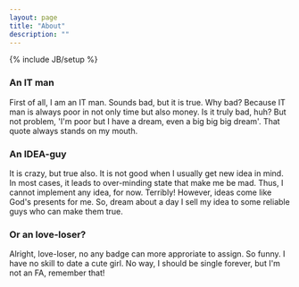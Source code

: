 ```yaml
---
layout: page
title: "About"
description: ""
---
```

{% include JB/setup %}
### An IT man
First of all, I am an IT man. Sounds bad, but it is true. Why bad? Because IT man is always poor in not only time but also money. Is it truly bad, huh? But not problem, 'I'm poor but I have a dream, even a big big big dream'. That quote always stands on my mouth.

### An IDEA-guy
It is crazy, but true also. It is not good when I usually get new idea in mind. In most cases, it leads to over-minding state that make me be mad. Thus, I cannot implement any idea, for now. Terribly!  However, ideas come like God's presents for me. So, dream about a day I sell my idea to some reliable guys who can make them true. 

### Or an love-loser?
Alright, love-loser, no any badge can more approriate to assign. So funny. I have no skill to date a cute girl. No way, I should be single forever, but I'm not an FA, remember that!